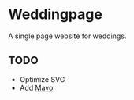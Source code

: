 # Weddingpage
A single page website for weddings.

## TODO
* Optimize SVG
* Add [Mavo](http://mavo.io)
